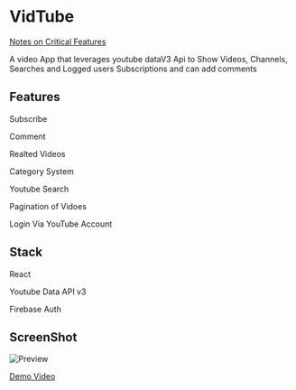 # VidTube

[Notes on Critical Features](https://vp5h.notion.site/Vid-Tube-d3d01fad0b714b07ad5b82dcc32cb80b)

A video App that leverages youtube dataV3 Api to Show Videos, Channels, Searches and Logged users Subscriptions and can add comments

## Features

Subscribe

Comment

Realted Videos

Category System

Youtube Search

Pagination of Vidoes

Login Via YouTube Account

## Stack

React

Youtube Data API v3

Firebase Auth

## ScreenShot

![Preview](https://res.cloudinary.com/nextecom/image/upload/v1634387080/Screenshot_2021-10-16_175350_vpr8m3.png)

[Demo Video](https://youtu.be/Vz_Gz8s0wGI)
